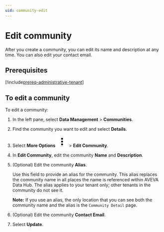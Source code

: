 ```yaml
---
uid: community-edit
---
```


# Edit community

After you create a community, you can edit its name and description at any time. You can also edit your contact email. 

## Prerequisites

[!include[prereq-administrative-tenant](includes/prereq-administrative-tenant.md)]

## To edit a community

To edit a community:

1. In the left pane, select **Data Management** > **Communities**.

1. Find the community you want to edit and select **Details**.

1. Select **More Options** ![More Options](../_icons/default/dots-vertical.svg) > **Edit Community**.

1. In **Edit Community**, edit the community **Name** and **Description**.

1. (Optional) Edit the community **Alias**.

	Use this field to provide an alias for the community. This alias replaces the community name in all places the name is referenced within AVEVA Data Hub. The alias applies to your tenant only; other tenants in the community do not see it.

	**Note:** If you use an alias, the only location that you can see both the community name and the alias is the `Community Detail` page.

1. (Optional) Edit the community **Contact Email**.

1. Select **Update**.
